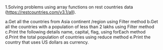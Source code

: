 1.Solving problems using array functions on rest countries data (https://restcountries.com/v3.1/all).

a.Get all the countries from Asia continent /region using Filter method
b.Get all the countries with a population of less than 2 lakhs using Filter method
c.Print the following details name, capital, flag, using forEach method
d.Print the total population of countries using reduce method
e.Print the country that uses US dollars as currency.
